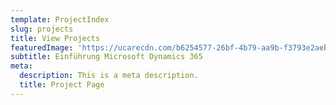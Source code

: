 ```yaml
---
template: ProjectIndex
slug: projects
title: View Projects
featuredImage: 'https://ucarecdn.com/b6254577-26bf-4b79-aa9b-f3793e2aebdc/'
subtitle: Einführung Microsoft Dynamics 365
meta:
  description: This is a meta description.
  title: Project Page
---
```

